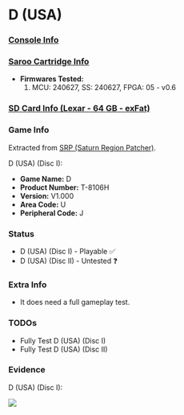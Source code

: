 # D (USA)

### [Console Info](../../../../../Info/Consoles/VA13/README.md)

### [Saroo Cartridge Info](../../../../../Info/Cartridges/RetroGameParadiseStore/1.32F/README.md)

- <b>Firmwares Tested:</b>
  1. MCU: 240627, SS: 240627, FPGA: 05 - v0.6

### [SD Card Info (Lexar - 64 GB - exFat)](../../../../../Info/SdCards/Lexar/64GB/exfat/README.md)

### Game Info

Extracted from [SRP (Saturn Region Patcher)](https://segaxtreme.net/resources/saturn-region-patcher.81/download).

D (USA) (Disc I):

- <b>Game Name:</b> D
- <b>Product Number:</b> T-8106H
- <b>Version:</b> V1.000
- <b>Area Code:</b> U
- <b>Peripheral Code:</b> J

### Status

- D (USA) (Disc I) - Playable :white_check_mark:
- D (USA) (Disc II) - Untested :question:

### Extra Info

- It does need a full gameplay test.

### TODOs

- Fully Test D (USA) (Disc I)
- Fully Test D (USA) (Disc II)

### Evidence

D (USA) (Disc I):

[![](https://img.youtube.com/vi/n3Uhj8azNiI/0.jpg)](https://www.youtube.com/watch?v=n3Uhj8azNiI)
